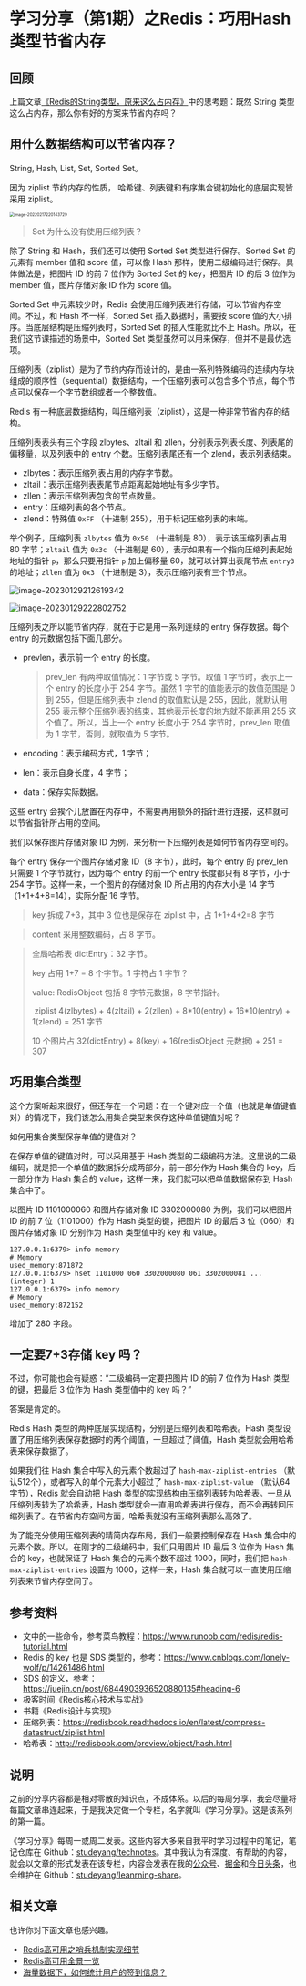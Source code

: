 # 学习分享（第1期）之Redis：巧用Hash类型节省内存

## 回顾

上篇文章[《Redis的String类型，原来这么占内存》](https://mp.weixin.qq.com/s/jRoZdFExGvASvb8HRQL6kA)中的思考题：既然 String 类型这么占内存，那么你有好的方案来节省内存吗？

## 用什么数据结构可以节省内存？

String, Hash, List, Set, Sorted Set。

因为 ziplist 节约内存的性质， 哈希键、列表键和有序集合键初始化的底层实现皆采用 ziplist。

<img src="https://technotes.oss-cn-shenzhen.aliyuncs.com/2022/learn/20220217220143.png" alt="image-20220217220143729" style="zoom:50%;" />

> Set 为什么没有使用压缩列表？



除了 String 和 Hash，我们还可以使用 Sorted Set 类型进行保存。Sorted Set 的元素有 member 值和 score 值，可以像 Hash 那样，使用二级编码进行保存。具体做法是，把图片 ID 的前 7 位作为 Sorted Set 的 key，把图片 ID 的后 3 位作为 member 值，图片存储对象 ID 作为 score 值。

Sorted Set 中元素较少时，Redis 会使用压缩列表进行存储，可以节省内存空间。不过，和 Hash 不一样，Sorted Set 插入数据时，需要按 score 值的大小排序。当底层结构是压缩列表时，Sorted Set 的插入性能就比不上 Hash。所以，在我们这节课描述的场景中，Sorted Set 类型虽然可以用来保存，但并不是最优选项。



压缩列表（ziplist）是为了节约内存而设计的，是由一系列特殊编码的连续内存块组成的顺序性（sequential）数据结构，一个压缩列表可以包含多个节点，每个节点可以保存一个字节数组或者一个整数值。

Redis 有一种底层数据结构，叫压缩列表（ziplist），这是一种非常节省内存的结构。

压缩列表表头有三个字段 zlbytes、zltail 和 zllen，分别表示列表长度、列表尾的偏移量，以及列表中的 entry 个数。压缩列表尾还有一个 zlend，表示列表结束。

- zlbytes：表示压缩列表占用的内存字节数。
- zltail：表示压缩列表表尾节点距离起始地址有多少字节。
- zllen：表示压缩列表包含的节点数量。
- entry：压缩列表的各个节点。
- zlend：特殊值 `0xFF` （十进制 255），用于标记压缩列表的末端。

举个例子，压缩列表 `zlbytes` 值为 `0x50` （十进制是 80），表示该压缩列表占用 80 字节；`zltail` 值为 `0x3c` （十进制是 60），表示如果有一个指向压缩列表起始地址的指针 `p`，那么只要用指针 `p` 加上偏移量 60，就可以计算出表尾节点 `entry3` 的地址；`zllen` 值为 `0x3` （十进制是 3），表示压缩列表有三个节点。

![image-20230129212619342](https://technotes.oss-cn-shenzhen.aliyuncs.com/2023/image-20230129212619342.png)





![image-20230129222802752](https://technotes.oss-cn-shenzhen.aliyuncs.com/2023/image-20230129222802752.png)

压缩列表之所以能节省内存，就在于它是用一系列连续的 entry 保存数据。每个 entry 的元数据包括下面几部分。

- prevlen，表示前一个 entry 的长度。

  > prev_len 有两种取值情况：1 字节或 5 字节。取值 1 字节时，表示上一个 entry 的长度小于 254 字节。虽然 1 字节的值能表示的数值范围是 0 到 255，但是压缩列表中 zlend 的取值默认是 255，因此，就默认用 255 表示整个压缩列表的结束，其他表示长度的地方就不能再用 255 这个值了。所以，当上一个 entry 长度小于 254 字节时，prev_len 取值为 1 字节，否则，就取值为 5 字节。

- encoding：表示编码方式，1 字节；

- len：表示自身长度，4 字节；

- data：保存实际数据。



这些 entry 会挨个儿放置在内存中，不需要再用额外的指针进行连接，这样就可以节省指针所占用的空间。

我们以保存图片存储对象 ID 为例，来分析一下压缩列表是如何节省内存空间的。

每个 entry 保存一个图片存储对象 ID（8 字节），此时，每个 entry 的 prev_len 只需要 1 个字节就行，因为每个 entry 的前一个 entry 长度都只有 8 字节，小于 254 字节。这样一来，一个图片的存储对象 ID 所占用的内存大小是 14 字节（1+1+4+8=14），实际分配 16 字节。

> key 拆成 7+3，其中 3 位也是保存在 ziplist 中，占 1+1+4+2=8 字节

> content 采用整数编码，占 8 字节。

> 全局哈希表 dictEntry：32 字节。
>
> key 占用 1+7 = 8 个字节。1 字符占 1 字节？
>
> value: RedisObject 包括 8 字节元数据，8 字节指针。
>
> ​          ziplist 4(zlbytes) + 4(zltail) + 2(zllen) + 8\*10(entry) + 16\*10(entry) + 1(zlend) = 251 字节
>
> 10 个图片占 32(dictEntry) + 8(key) + 16(redisObject 元数据) + 251 = 307

## 巧用集合类型

这个方案听起来很好，但还存在一个问题：在一个键对应一个值（也就是单值键值对）的情况下，我们该怎么用集合类型来保存这种单值键值对呢？

如何用集合类型保存单值的键值对？

在保存单值的键值对时，可以采用基于 Hash 类型的二级编码方法。这里说的二级编码，就是把一个单值的数据拆分成两部分，前一部分作为 Hash 集合的 key，后一部分作为 Hash 集合的 value，这样一来，我们就可以把单值数据保存到 Hash 集合中了。

以图片 ID 1101000060 和图片存储对象 ID 3302000080 为例，我们可以把图片 ID 的前 7 位（1101000）作为 Hash 类型的键，把图片 ID 的最后 3 位（060）和图片存储对象 ID 分别作为 Hash 类型值中的 key 和 value。

```shell
127.0.0.1:6379> info memory
# Memory
used_memory:871872
127.0.0.1:6379> hset 1101000 060 3302000080 061 3302000081 ...
(integer) 1
127.0.0.1:6379> info memory
# Memory
used_memory:872152
```

增加了 280 字段。

## 一定要7+3存储 key 吗？

不过，你可能也会有疑惑：“二级编码一定要把图片 ID 的前 7 位作为 Hash 类型的键，把最后 3 位作为 Hash 类型值中的 key 吗？”

答案是肯定的。

Redis Hash 类型的两种底层实现结构，分别是压缩列表和哈希表。Hash 类型设置了用压缩列表保存数据时的两个阈值，一旦超过了阈值，Hash 类型就会用哈希表来保存数据了。

如果我们往 Hash 集合中写入的元素个数超过了 `hash-max-ziplist-entries` （默认512个），或者写入的单个元素大小超过了 `hash-max-ziplist-value` （默认64字节），Redis 就会自动把 Hash 类型的实现结构由压缩列表转为哈希表。一旦从压缩列表转为了哈希表，Hash 类型就会一直用哈希表进行保存，而不会再转回压缩列表了。在节省内存空间方面，哈希表就没有压缩列表那么高效了。

为了能充分使用压缩列表的精简内存布局，我们一般要控制保存在 Hash 集合中的元素个数。所以，在刚才的二级编码中，我们只用图片 ID 最后 3 位作为 Hash 集合的 key，也就保证了 Hash 集合的元素个数不超过 1000，同时，我们把 `hash-max-ziplist-entries` 设置为 1000，这样一来，Hash 集合就可以一直使用压缩列表来节省内存空间了。





## 参考资料

- 文中的一些命令，参考菜鸟教程：https://www.runoob.com/redis/redis-tutorial.html
- Redis 的 key 也是 SDS 类型的，参考：https://www.cnblogs.com/lonely-wolf/p/14261486.html
- SDS 的定义，参考：https://juejin.cn/post/6844903936520880135#heading-6
- 极客时间《Redis核心技术与实战》
- 书籍《Redis设计与实现》
- 压缩列表：https://redisbook.readthedocs.io/en/latest/compress-datastruct/ziplist.html
- 哈希表：http://redisbook.com/preview/object/hash.html

## 说明

之前的分享内容都是相对零散的知识点，不成体系。以后的每周分享，我会尽量将每篇文章串连起来，于是我决定做一个专栏，名字就叫《学习分享》。这是该系列的第一篇。

《学习分享》每周一或周二发表。这些内容大多来自我平时学习过程中的笔记，笔记仓库在 Github：[studeyang/technotes](https://github.com/studeyang/technotes)。其中我认为有深度、有帮助的内容，就会以文章的形式发表在该专栏，内容会发表在我的[公众号](https://mp.weixin.qq.com/s/TWRVaQPhrQf9oPxsAsuIKQ)、[掘金](https://juejin.cn/user/2594503173605767/posts)和[今日头条](https://www.toutiao.com/c/user/token/MS4wLjABAAAArFlpgpSvRI74ttxw76bAENUnFIFcYTJQnZYS77fZmNQ/?source=mp_msg&tab=article)，也会维护在 Github：[studeyang/leanrning-share](https://github.com/studeyang/learning-share)。

## 相关文章

也许你对下面文章也感兴趣。

- [Redis高可用之哨兵机制实现细节](https://mp.weixin.qq.com/s/phU5BzyyG5Wxvw0sqkkK4A)
- [Redis高可用全景一览](https://mp.weixin.qq.com/s/tsH45bpwc_WCSzi-wnRDbA)
- [海量数据下，如何统计用户的签到信息？](https://mp.weixin.qq.com/s/vcdmfZljCiv5ICJaRkvAAA)

